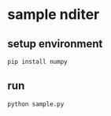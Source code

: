 # sample nditer

## setup environment

```shell
pip install numpy
```

## run

```shell
python sample.py
```
